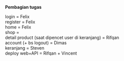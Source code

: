**Pembagian tugas**

login = Felix
<br>
register = Felix
<br>
home = Felix
<br>
shop =
<br>
detail product (saat dipencet user di keranjang) = Rifqan
<br>
account (+ bs logout) = Dimas
<br>
keranjang = Steven
<br>
deploy web+API = Rifqan + Vincent

